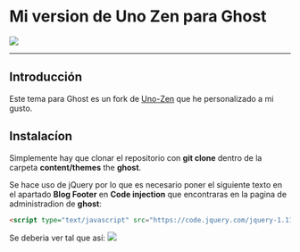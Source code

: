 # Mi version de **Uno Zen** para Ghost
[<img src="http://i.imgur.com/561YaMH.png">](http://fortu.io)

---

## Introducción

Este tema para Ghost es un fork de [Uno-Zen](https://github.com/Kikobeats/uno-zen) que he personalizado a mi gusto.


## Instalacíon

Simplemente hay que clonar el repositorio con **git clone** dentro de la carpeta **content/themes** the **ghost**.

Se hace uso de jQuery por lo que es necesario poner el siguiente texto en el apartado **Blog Footer** en **Code injection** que encontraras en la pagina de administradion de **ghost**:

```html
<script type="text/javascript" src="https://code.jquery.com/jquery-1.11.3.min.js"></script>
```

Se deberia ver tal que así:
![](https://camo.githubusercontent.com/f600498109f9b8e7d15fadd28b51c75b1f585d0f/687474703a2f2f692e696d6775722e636f6d2f4b365a595933752e706e67)
